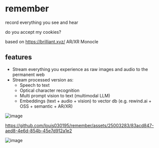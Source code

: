
# remember

record everything you see and hear 

do you accept my cookies?

based on https://brilliant.xyz/ AR/XR Monocle

## features
- Stream everything you experience as raw images and audio to the permanent web
- Stream processed version as:
  - Speech to text
  - Optical character recognition
  - Multi prompt vision to text (multimodal LLM)
  - Embeddings (text + audio + vision) to vector db (e.g. rewind.ai + OSS + semantic + AR/XR)

![image](https://github.com/louis030195/remember/assets/25003283/e8cf69a8-a2b7-43c6-9928-df1723ce833f)

https://github.com/louis030195/remember/assets/25003283/83acd847-aed8-4e6d-854b-45e7d912a1e2

![image](https://github.com/louis030195/remember/assets/25003283/994eb473-f2b5-4480-9b80-0b358254c5d6)
